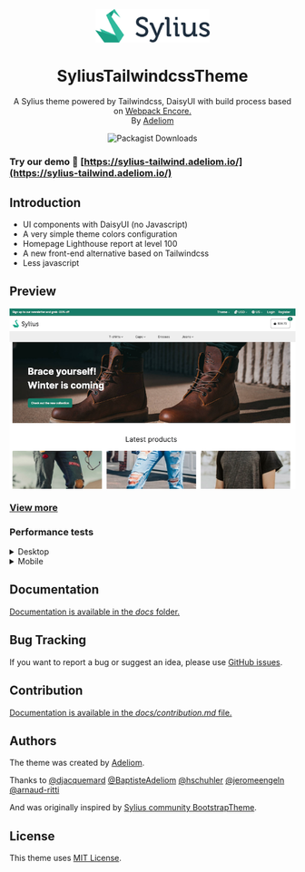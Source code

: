 <p align="center">
    <img width="40%" src="./docs/medias/sylius.svg" />
    <h1 align="center">SyliusTailwindcssTheme</h1>
    <p align="center">A Sylius theme powered by Tailwindcss, DaisyUI with build process based on <a target="_blank" href="https://symfony.com/doc/current/frontend.html">Webpack Encore.</a>
    <br/>By <a target="_blank" href="https://www.adeliom.com">Adeliom</a></p>
</p>
<p align="center">
    <img alt="Packagist Downloads" src="https://img.shields.io/packagist/dm/agence-adeliom/sylius-tailwindcss-theme" />
</p>

### Try our demo 🚀 [https://sylius-tailwind.adeliom.io/](https://sylius-tailwind.adeliom.io/)

## Introduction

- UI components with DaisyUI (no Javascript)
- A very simple theme colors configuration
- Homepage Lighthouse report at level 100
- A new front-end alternative based on Tailwindcss
- Less javascript

## Preview

<a href="./docs/medias/home1.png" target="_blank">
    <img src="./docs/medias/home1.png" align="center" height="50%">
</a>

### [View more](./docs/screenshots.md)

### Performance tests

<details>
    <summary>Desktop</summary>
    <hr>
    <a href="./docs/medias/notes_desktop.png" target="_blank">
        <img src="./docs/medias/notes_desktop.png" align="center">
    </a>
</details>

<details>
    <summary>Mobile</summary>
    <hr>
    <a href="./docs/medias/notes_mobile.png" target="_blank">
        <img src="./docs/medias/notes_mobile.png" align="center">
    </a>
</details>


## Documentation

[Documentation is available in the *docs* folder.](docs/index.md)

## Bug Tracking

If you want to report a bug or suggest an idea, please use [GitHub issues](https://github.com/agence-adeliom/sylius-tailwindcss-theme/issues).

## Contribution

[Documentation is available in the *docs/contribution.md* file.](docs/contribution.md)

## Authors

The theme was created by [Adeliom](https://www.adeliom.com).

Thanks to [@djacquemard](https://github.com/djacquemard) [@BaptisteAdeliom](https://github.com/BaptisteAdeliom) [@hschuhler](https://github.com/hschuhler) [@jeromeengeln](https://github.com/jeromeengeln) [@arnaud-ritti](https://github.com/arnaud-ritti)

And was originally inspired by [Sylius community BootstrapTheme](https://github.com/SyliusCrafts/BootstrapTheme).

## License

This theme uses [MIT License](LICENSE.md).


